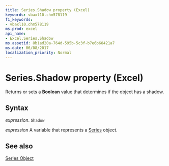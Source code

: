 ```yaml
---
title: Series.Shadow property (Excel)
keywords: vbaxl10.chm578119
f1_keywords:
- vbaxl10.chm578119
ms.prod: excel
api_name:
- Excel.Series.Shadow
ms.assetid: 8b1ad20a-764d-595b-5c3f-b7e6b68421a7
ms.date: 06/08/2017
localization_priority: Normal
---
```



# Series.Shadow property (Excel)

Returns or sets a  **Boolean** value that determines if the object has a shadow.


## Syntax

_expression_. `Shadow`

_expression_ A variable that represents a [Series](./Excel.Series-graph-object.md) object.


## See also


[Series Object](Excel.Series(object).md)

